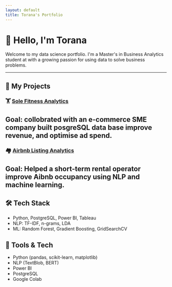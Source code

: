 ```yaml
---
layout: default
title: Torana's Portfolio
---
```


# 👋 Hello, I'm Torana

Welcome to my data science portfolio. I'm a Master's in Business Analytics student at with a growing passion for using data to solve business problems.

---

## 📂 My Projects


### 🏋️ [Sole Fitness Analytics](https://torana1998.github.io/Sole-Fintess-Business-Analytics/)
**Goal:** collobrated with an e-commerce SME company built posgreSQL data base improve revenue, and optimise ad spend. 
---

### 🏘️ [Airbnb Listing Analytics](https://torana1998.github.io/Airbnb-Listing-Analytics/)
**Goal:** Helped a short-term rental operator improve Aibnb occupancy using NLP and machine learning.  
---

## 🛠️ Tech Stack

- Python, PostgreSQL, Power BI, Tableau  
- NLP: TF-IDF, n-grams, LDA  
- ML: Random Forest, Gradient Boosting, GridSearchCV  


## 🧰 Tools & Tech
- Python (pandas, scikit-learn, matplotlib)
- NLP (TextBlob, BERT)
- Power BI
- PostgreSQL
- Google Colab
